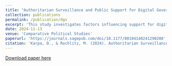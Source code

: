 ```yaml
---
title: "Authoritarian Surveillance and Public Support for Digital Governance Solutions"
collection: publications
permalink: /publication/dgs
excerpt: 'This study investigates factors influencing support for digital governance solutions and compares this support between autocracies and democracies. We conduct survey experiments in Russia, Germany, Turkey, the United States, and Estonia, and find that awareness of potential misuse of digital governance tools by the government reduces support. Importantly, while this effect has previously been documented for China, we find it irrespective of regime type for an autocracy, a hybrid regime and three democracies. Individuals relying on government-controlled information sources are more likely to endorse digital governance tools. Our study challenges prior findings by indicating that gaps in public service quality do not boost support. Instead, satisfaction with government services correlates with trust in the government’s capacity to implement digital governance solutions.'
date: 2024-11-13
venue: 'Comparative Political Studies'
paperurl: 'https://journals.sagepub.com/doi/10.1177/00104140241290208'
citation: 'Karpa, D., & Rochlitz, M. (2024). Authoritarian Surveillance and Public Support for Digital Governance Solutions. Comparative Political Studies, 0(0). https://doi.org/10.1177/00104140241290208'
---
```

[Download paper here](http://dkarpa.github.io/files/karpa-rochlitz-2024-authoritarian-surveillance-and-public-support-for-digital-governance-solutions.pdf)